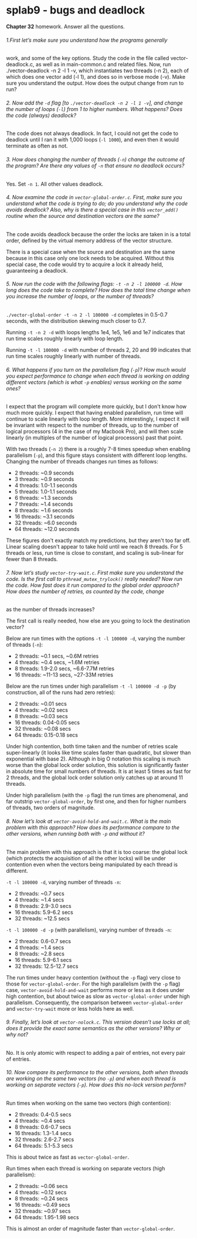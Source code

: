 # splab9 - bugs and deadlock

**Chapter 32** homework. Answer all the questions.
###### 1.First let’s make sure you understand how the programs generally
work, and some of the key options. Study the code in the file called
vector-deadlock.c, as well as in main-common.c and related
files.
Now, run ./vector-deadlock -n 2 -l 1 -v, which instantiates
two threads (-n 2), each of which does one vector add (-l 1),
and does so in verbose mode (-v). Make sure you understand the
output. How does the output change from run to run?

###### 2. Now add the `-d` flag [to `./vector-deadlock -n 2 -l 1 -v`], and change the number of loops (`-l`) from 1 to higher numbers. What happens? Does the code (always) deadlock?

The code does not always deadlock. In fact, I could not get the code to deadlock until I ran it with 1,000 loops (`-l 1000`), and even then it would terminate as often as not.

###### 3. How does changing the number of threads (`-n`) change the outcome of the program? Are there any values of `-n` that ensure no deadlock occurs?

Yes. Set `-n 1`. All other values deadlock.

###### 4. Now examine the code in `vector-global-order.c`. First, make sure you understand what the code is trying to do; do you understand why the code avoids deadlock? Also, why is there a special case in this `vector_add()` routine when the source and destination vectors are the same?

The code avoids deadlock because the order the locks are taken in is a total order, defined by the virtual memory address of the vector structure.

There is a special case when the source and destination are the same because in this case only one lock needs to be acquired. Without this special case, the code would try to acquire a lock it already held, guaranteeing a deadlock.

###### 5. Now run the code with the following flags: `-t -n 2 -l 100000 -d`. How long does the code take to complete? How does the total time change when you increase the number of loops, or the number of threads?

`./vector-global-order -t -n 2 -l 100000 -d` completes in 0.5-0.7 seconds, with the distribution skewing much closer to 0.7.

Running `-t -n 2 -d` with loops lengths 1e4, 1e5, 1e6 and 1e7 indicates that run time scales roughly linearly with loop length.

Running `-t -l 100000 -d` with number of threads 2, 20 and 99 indicates that run time scales roughly linearly with number of threads.

###### 6. What happens if you turn on the parallelism flag (`-p`)? How much would you expect performance to change when each thread is working on adding different vectors (which is what `-p` enables) versus working on the same ones?

I expect that the program will complete more quickly, but I don't know how much more quickly. I expect that having enabled parallelism, run time will continue to scale linearly with loop length. More interestingly, I expect it will be invariant with respect to the number of threads, up to the number of logical processors (4 in the case of my Macbook Pro), and will then scale linearly (in multiples of the number of logical processors) past that point.

With two threads (`-n 2`) there is a roughly 7-8 times speedup when enabling parallelism (`-p`), and this figure stays consistent with different loop lengths. Changing the number of threads changes run times as follows:

* 2 threads: ~0.9 seconds
* 3 threads: ~0.9 seconds
* 4 threads: 1.0-1.1 seconds
* 5 threads: 1.0-1.1 seconds
* 6 threads: ~1.3 seconds
* 7 threads: ~1.4 seconds
* 8 threads: ~1.6 seconds
* 16 threads: ~3.1 seconds
* 32 threads: ~6.0 seconds
* 64 threads: ~12.0 seconds

These figures don't exactly match my predictions, but they aren't too far off. Linear scaling doesn't appear to take hold until we reach 8 threads. For 5 threads or less, run time is close to constant, and scaling is sub-linear for fewer than 8 threads.

###### 7. Now let’s study `vector-try-wait.c`. First make sure you understand the code. Is the first call to `pthread_mutex_trylock()` really needed? Now run the code. How fast does it run compared to the global order approach? How does the number of retries, as counted by the code, change
as the number of threads increases?

The first call is really needed, how else are you going to lock the destination vector?

Below are run times with the options `-t -l 100000 -d`, varying the number of threads (`-n`):

* 2 threads: ~0.1 secs, ~0.6M retries
* 4 threads: ~0.4 secs, ~1.6M retries
* 8 threads: 1.9-2.0 secs, ~6.6-7.7M retries
* 16 threads: ~11-13 secs, ~27-33M retries

Below are the run times under high parallelism `-t -l 100000 -d -p` (by construction, all of the runs had zero retries):

* 2 threads: ~0.01 secs
* 4 threads: ~0.02 secs
* 8 threads: ~0.03 secs
* 16 threads: 0.04-0.05 secs
* 32 threads: ~0.08 secs
* 64 threads: 0.15-0.18 secs

Under high contention, both time taken and the number of retries scale super-linearly (it looks like time scales faster than quadratic, but slower than exponential with base 2). Although in big O notation this scaling is much worse than the global lock order solution, this solution is significantly faster in absolute time for small numbers of threads. It is at least 5 times as fast for 2 threads, and the global lock order solution only catches up at around 11 threads.

Under high parallelism (with the `-p` flag) the run times are phenomenal, and far outstrip `vector-global-order`, by first one, and then for higher numbers of threads, two orders of magnitude.

###### 8. Now let’s look at `vector-avoid-hold-and-wait.c`. What is the main problem with this approach? How does its performance compare to the other versions, when running both with `-p` and without it?

The main problem with this approach is that it is too coarse: the global lock (which protects the acquisition of all the other locks) will be under contention even when the vectors being manipulated by each thread is different.

`-t -l 100000 -d`, varying number of threads `-n`:

* 2 threads: ~0.7 secs
* 4 threads: ~1.4 secs
* 8 threads: 2.9-3.0 secs
* 16 threads: 5.9-6.2 secs
* 32 threads: ~12.5 secs

`-t -l 100000 -d -p` (with parallelism), varying number of threads `-n`:

* 2 threads: 0.6-0.7 secs
* 4 threads: ~1.4 secs
* 8 threads: ~2.8 secs
* 16 threads: 5.9-6.1 secs
* 32 threads: 12.5-12.7 secs

The run times under heavy contention (without the `-p` flag) very close to those for `vector-global-order`. For the high parallelism (with the `-p` flag) case, `vector-avoid-hold-and-wait` performs more or less as it does under high contention, but about twice as slow as `vector-global-order` under high parallelism. Consequently, the comparison between `vector-global-order` and `vector-try-wait` more or less holds here as well.

###### 9. Finally, let’s look at `vector-nolock.c`. This version doesn’t use locks at all; does it provide the exact same semantics as the other versions? Why or why not?

No. It is only atomic with respect to adding a pair of entries, not every pair of entries.

###### 10. Now compare its performance to the other versions, both when threads are working on the same two vectors (no `-p`) and when each thread is working on separate vectors (`-p`). How does this no-lock version perform?

Run times when working on the same two vectors (high contention):

* 2 threads: 0.4-0.5 secs
* 4 threads: ~0.4 secs
* 8 threads: 0.6-0.7 secs
* 16 threads: 1.3-1.4 secs
* 32 threads: 2.6-2.7 secs
* 64 threads: 5.1-5.3 secs

This is about twice as fast as `vector-global-order`.

Run times when each thread is working on separate vectors (high parallelism):

* 2 threads: ~0.06 secs
* 4 threads: ~0.12 secs
* 8 threads: ~0.24 secs
* 16 threads: ~0.49 secs
* 32 threads: ~0.97 secs
* 64 threads: 1.95-1.98 secs

This is almost an order of magnitude faster than `vector-global-order`.
